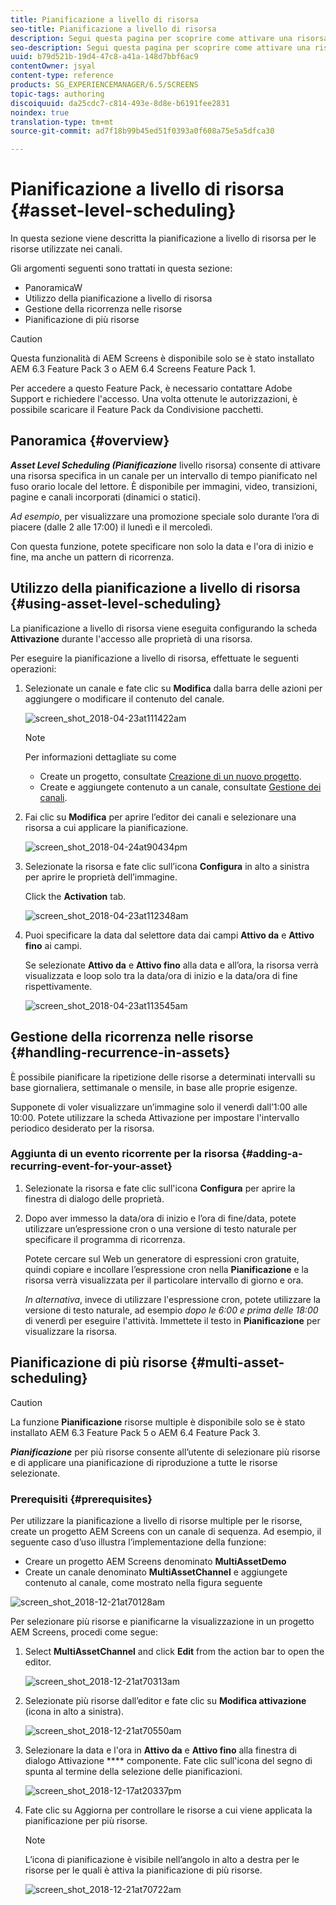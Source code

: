 ```yaml
---
title: Pianificazione a livello di risorsa
seo-title: Pianificazione a livello di risorsa
description: Segui questa pagina per scoprire come attivare una risorsa specifica in un canale per un intervallo di tempo pianificato nel fuso orario locale del lettore.
seo-description: Segui questa pagina per scoprire come attivare una risorsa specifica in un canale per un intervallo di tempo pianificato nel fuso orario locale del lettore.
uuid: b79d521b-19d4-47c8-a41a-148d7bbf6ac9
contentOwner: jsyal
content-type: reference
products: SG_EXPERIENCEMANAGER/6.5/SCREENS
topic-tags: authoring
discoiquuid: da25cdc7-c814-493e-8d8e-b6191fee2831
noindex: true
translation-type: tm+mt
source-git-commit: ad7f18b99b45ed51f0393a0f608a75e5a5dfca30

---
```



# Pianificazione a livello di risorsa {#asset-level-scheduling}


In questa sezione viene descritta la pianificazione a livello di risorsa per le risorse utilizzate nei canali.

Gli argomenti seguenti sono trattati in questa sezione:

* PanoramicaW
* Utilizzo della pianificazione a livello di risorsa
* Gestione della ricorrenza nelle risorse
* Pianificazione di più risorse


>[!CAUTION]
>
>Questa funzionalità di AEM Screens è disponibile solo se è stato installato AEM 6.3 Feature Pack 3 o AEM 6.4 Screens Feature Pack 1.
>
>Per accedere a questo Feature Pack, è necessario contattare Adobe Support e richiedere l'accesso. Una volta ottenute le autorizzazioni, è possibile scaricare il Feature Pack da Condivisione pacchetti.

## Panoramica {#overview}

***Asset Level Scheduling (Pianificazione*** livello risorsa) consente di attivare una risorsa specifica in un canale per un intervallo di tempo pianificato nel fuso orario locale del lettore. È disponibile per immagini, video, transizioni, pagine e canali incorporati (dinamici o statici).

*Ad esempio*, per visualizzare una promozione speciale solo durante l’ora di piacere (dalle 2 alle 17:00) il lunedì e il mercoledì.

Con questa funzione, potete specificare non solo la data e l'ora di inizio e fine, ma anche un pattern di ricorrenza.

## Utilizzo della pianificazione a livello di risorsa {#using-asset-level-scheduling}

La pianificazione a livello di risorsa viene eseguita configurando la scheda **Attivazione** durante l'accesso alle proprietà di una risorsa.

Per eseguire la pianificazione a livello di risorsa, effettuate le seguenti operazioni:

1. Selezionate un canale e fate clic su **Modifica** dalla barra delle azioni per aggiungere o modificare il contenuto del canale.

   ![screen_shot_2018-04-23at111422am](assets/screen_shot_2018-04-23at111422am.png)

   >[!NOTE]
   >
   >Per informazioni dettagliate su come
   >
   >* Create un progetto, consultate [Creazione di un nuovo progetto](creating-a-screens-project.md).
   >* Create e aggiungete contenuto a un canale, consultate [Gestione dei canali](managing-channels.md).


1. Fai clic su **Modifica** per aprire l’editor dei canali e selezionare una risorsa a cui applicare la pianificazione.

   ![screen_shot_2018-04-24at90434pm](assets/screen_shot_2018-04-24at90434pm.png)

1. Selezionate la risorsa e fate clic sull’icona **Configura** in alto a sinistra per aprire le proprietà dell’immagine.

   Click the **Activation** tab.

   ![screen_shot_2018-04-23at112348am](assets/screen_shot_2018-04-23at112348am.png)

1. Puoi specificare la data dal selettore data dai campi **Attivo da** e **Attivo fino** ai campi.

   Se selezionate **Attivo da** e **Attivo fino** alla data e all’ora, la risorsa verrà visualizzata e loop solo tra la data/ora di inizio e la data/ora di fine rispettivamente.

   ![screen_shot_2018-04-23at113545am](assets/screen_shot_2018-04-23at113545am.png)

## Gestione della ricorrenza nelle risorse {#handling-recurrence-in-assets}

È possibile pianificare la ripetizione delle risorse a determinati intervalli su base giornaliera, settimanale o mensile, in base alle proprie esigenze.

Supponete di voler visualizzare un’immagine solo il venerdì dall’1:00 alle 10:00. Potete utilizzare la scheda Attivazione per impostare l'intervallo periodico desiderato per la risorsa.

### Aggiunta di un evento ricorrente per la risorsa {#adding-a-recurring-event-for-your-asset}

1. Selezionate la risorsa e fate clic sull'icona **Configura** per aprire la finestra di dialogo delle proprietà.
1. Dopo aver immesso la data/ora di inizio e l’ora di fine/data, potete utilizzare un’espressione cron o una versione di testo naturale per specificare il programma di ricorrenza.

   Potete cercare sul Web un generatore di espressioni cron gratuite, quindi copiare e incollare l’espressione cron nella **Pianificazione** e la risorsa verrà visualizzata per il particolare intervallo di giorno e ora.

   *In alternativa*, invece di utilizzare l'espressione cron, potete utilizzare la versione di testo naturale, ad esempio *dopo le 6:00 e prima delle 18:00* di venerdì per eseguire l'attività. Immettete il testo in **Pianificazione** per visualizzare la risorsa.

## Pianificazione di più risorse {#multi-asset-scheduling}

>[!CAUTION]
>
>La funzione **Pianificazione** risorse multiple è disponibile solo se è stato installato AEM 6.3 Feature Pack 5 o AEM 6.4 Feature Pack 3.

***Pianificazione*** per più risorse consente all’utente di selezionare più risorse e di applicare una pianificazione di riproduzione a tutte le risorse selezionate.

### Prerequisiti {#prerequisites}

Per utilizzare la pianificazione a livello di risorse multiple per le risorse, create un progetto AEM Screens con un canale di sequenza. Ad esempio, il seguente caso d’uso illustra l’implementazione della funzione:

* Creare un progetto AEM Screens denominato **MultiAssetDemo**
* Create un canale denominato **MultiAssetChannel** e aggiungete contenuto al canale, come mostrato nella figura seguente

![screen_shot_2018-12-21at70128am](assets/screen_shot_2018-12-21at70128am.png)

Per selezionare più risorse e pianificarne la visualizzazione in un progetto AEM Screens, procedi come segue:

1. Select **MultiAssetChannel** and click **Edit** from the action bar to open the editor.

   ![screen_shot_2018-12-21at70313am](assets/screen_shot_2018-12-21at70313am.png)

1. Selezionate più risorse dall’editor e fate clic su **Modifica attivazione** (icona in alto a sinistra).

   ![screen_shot_2018-12-21at70550am](assets/screen_shot_2018-12-21at70550am.png)

1. Selezionare la data e l'ora in **Attivo da** e **Attivo fino** alla finestra di dialogo Attivazione **** componente. Fate clic sull'icona del segno di spunta al termine della selezione delle pianificazioni.

   ![screen_shot_2018-12-17at20337pm](assets/screen_shot_2018-12-17at20337pm.png)

1. Fate clic su Aggiorna per controllare le risorse a cui viene applicata la pianificazione per più risorse.

   >[!NOTE]
   >
   >L’icona di pianificazione è visibile nell’angolo in alto a destra per le risorse per le quali è attiva la pianificazione di più risorse.

   ![screen_shot_2018-12-21at70722am](assets/screen_shot_2018-12-21at70722am.png)

